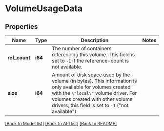 # VolumeUsageData

## Properties

Name | Type | Description | Notes
------------ | ------------- | ------------- | -------------
**ref_count** | **i64** | The number of containers referencing this volume. This field is set to `-1` if the reference-count is not available. | 
**size** | **i64** | Amount of disk space used by the volume (in bytes). This information is only available for volumes created with the `\"local\"` volume driver. For volumes created with other volume drivers, this field is set to `-1` (\"not available\") | 

[[Back to Model list]](../README.md#documentation-for-models) [[Back to API list]](../README.md#documentation-for-api-endpoints) [[Back to README]](../README.md)


